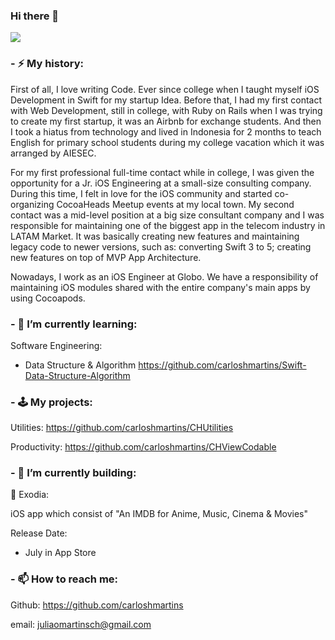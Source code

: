 ### Hi there 👋

<a href="https://github.com/carloshmartins/github-profile-views-counter">
  <img src="https://komarev.com/ghpvc/?username=carloshmartins">
</a>


### - ⚡ My history:
First of all, I love writing Code. Ever since college when I taught myself iOS Development in Swift for my startup Idea. 
Before that, I had my first contact with Web Development, still in college, with Ruby on Rails when I was trying to create my first startup, it was an Airbnb for exchange students. And then I took a hiatus from technology and lived in Indonesia for 2 months to teach English for primary school students during my college vacation which it was arranged by AIESEC.

For my first professional full-time contact while in college, I was given the opportunity for a Jr. iOS Engineering at a small-size consulting company. During this time, I felt in love for the iOS community and started co-organizing CocoaHeads Meetup events at my local town.
My second contact was a mid-level position at a big size consultant company and I was responsible for maintaining one of the biggest app in the telecom industry in LATAM Market. It was basically creating new features and maintaining legacy code to newer versions, such as: converting Swift 3 to 5; creating new features on top of MVP App Architecture.

Nowadays, I work as an iOS Engineer at Globo. We have a responsibility of maintaining iOS modules shared with the entire company's main apps by using Cocoapods.

### - 🌱 I’m currently learning: 

Software Engineering:
- Data Structure & Algorithm https://github.com/carloshmartins/Swift-Data-Structure-Algorithm

### - 🕹 My projects:

Utilities:
https://github.com/carloshmartins/CHUtilities

Productivity:
https://github.com/carloshmartins/CHViewCodable

### - 🧱 I’m currently building:

📱 Exodia:

iOS app which consist of "An IMDB for Anime, Music, Cinema & Movies"

Release Date:

- July in App Store

### - 📫 How to reach me:
Github: https://github.com/carloshmartins

email: juliaomartinsch@gmail.com 
